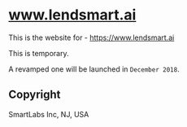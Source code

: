 # www.lendsmart.ai

This is the website for - https://www.lendsmart.ai

This is temporary.

A revamped one will be launched in `December 2018`. 

## Copyright

SmartLabs Inc, NJ, USA

